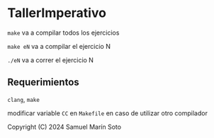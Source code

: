 # TallerImperativo

`make` va a compilar todos los ejercicios

`make eN` va a compilar el ejercicio N

`./eN` va a correr el ejercicio N

## Requerimientos

`clang`, `make`

modificar variable `CC` en `Makefile` en caso de utilizar otro compilador 


Copyright (C) 2024 Samuel Marín Soto
